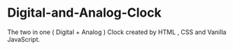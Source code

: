 # Digital-and-Analog-Clock
The two in one ( Digital + Analog ) Clock created by HTML , CSS and Vanilla JavaScript.
